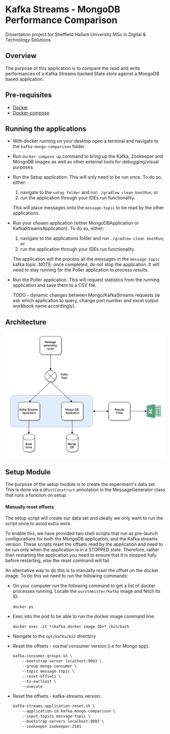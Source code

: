 # Kafka Streams - MongoDB Performance Comparison

Dissertation project for Sheffield Hallam University MSc in Digital & Technology Solutions

## Overview

The purpose of this application is to compare the read and write performances of 
a Kafka Streams backed State store against a MongoDB based application.

## Pre-requisites
* [Docker](https://www.docker.com/products/docker-desktop)
* [Docker-compose](https://docs.docker.com/compose/install/)

## Running the applications
* With docker running on your desktop open a terminal and navigate to the `kafka-mongo-comparison` folder
* Run `docker-compose up` command to bring up the Kafka, Zookeeper and MongoDB images as well as other external tools for debugging/visual purposes.
* Run the Setup application. This will only need to be run once. To do so, either:
    1. navigate to the `setup folder` and run `./gradlew clean bootRun`; or
    2. run the application through your IDEs run functionality.
    
    This will place messages onto the `message-topic` to be read by the other applications.
* Run your chosen application (either MongoDBApplication or KafkaStreamsApplication). To do so, either:
    1. navigate to the applications folder and run `./gradlew clean bootRun`; or
    2. run the application through your IDEs run functionality.
 
    The application will the process all the messages in the `message-topic` kafka topic. 
    NOTE: once completed, do not stop the application. It will need to stay running for the Poller application to process results.
* Run the Poller application. This will request statistics from the running application and save them to a CSV file.
     
     TODO - dynamic changes between Mongo/KafkaStreams requests (ie ask which application to query, change port number  and excel output workbook name accordingly).

## Architecture

![Architecture Diagram for project](https://github.com/StephenDRoberts/kafka-mongo-comparison/blob/master/assets/KafkaMongoArchitectureFull.png?raw=true)

## Setup Module

The purpose of the setup module is to create the experiment's data set.
This is done via a `@PostConstruct` annotation in the MessageGenerator class that runs a function on setup.
 

#### Manually reset offsets

The setup script will create our data set and ideally we only want to run the script once to avoid extra work.

To enable this, we have provided two shell scripts that run as pre-launch configurations for both the MongoDB application, and the Kafka streams version.
These scripts reset the offsets read by the application and need to be run only when the application is in a STOPPED state. 
Therefore, rather than restarting the application you need to ensure that it is stopped fully before restarting, else the reset command will fail. 

An alternative way to do this is to manually reset the offset on the docker image. To do this we need to run the following commands:  

* On your computer run the following command to get a list of docker processes running. Locate the `wurstmeister/kafka` image and fetch its ID.   
  
  `docker ps`
  
* Exec into the pod to be able to run the docker image command line:  

  `docker exec -it *<kafka docker image ID>* /bin/bash`
  
* Navigate to the `opt/kafka/bin` directory
  
* Reset the offsets - normal consumer version (i.e for Mongo app): 
  ```
  kafka-consumer-groups.sh \
      --bootstrap-server localhost:9093 \
      --group mongo-consumer \
      --topic message-topic \
      --reset-offsets \
      --to-earliest \
      --execute
  ```

* Reset the offsets - kafka-streams version:
    ```
  kafka-streams-application-reset.sh \
        --application-id kafka-mongo-comparison \
        --input-topics message-topic \
        --bootstrap-servers localhost:9093 \
        --zookeeper zookeeper:2181
  ```
 